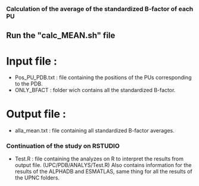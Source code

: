 ### Calculation of the average of the standardized B-factor of each PU

## Run the "calc_MEAN.sh" file

# Input file :
- Pos_PU_PDB.txt : file containing the positions of the PUs corresponding to the PDB.
- ONLY_BFACT : folder wich contains all the standardized B-factor.

# Output file :
- alla_mean.txt : file containing all standardized B-factor averages.

### Continuation of the study on RSTUDIO
- Test.R : file containing the analyzes on R to interpret the results from output file. (UPC/PDB/ANALYS/Test.R)
  Also contains information for the results of the ALPHADB and ESMATLAS, same thing for all the results of the UPNC folders.
